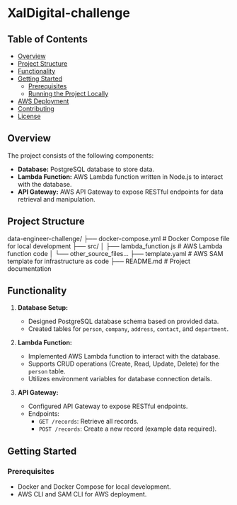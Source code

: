 # XalDigital-challenge
## Table of Contents

- [Overview](#overview)
- [Project Structure](#project-structure)
- [Functionality](#functionality)
- [Getting Started](#getting-started)
  - [Prerequisites](#prerequisites)
  - [Running the Project Locally](#running-the-project-locally)
- [AWS Deployment](#aws-deployment)
- [Contributing](#contributing)
- [License](#license)

## Overview

The project consists of the following components:

- **Database:** PostgreSQL database to store data.
- **Lambda Function:** AWS Lambda function written in Node.js to interact with the database.
- **API Gateway:** AWS API Gateway to expose RESTful endpoints for data retrieval and manipulation.

## Project Structure
data-engineer-challenge/
├── docker-compose.yml # Docker Compose file for local development
├── src/
│ ├── lambda_function.js # AWS Lambda function code
│ └── other_source_files...
├── template.yaml # AWS SAM template for infrastructure as code
├── README.md # Project documentation


## Functionality

1. **Database Setup:**
   - Designed PostgreSQL database schema based on provided data.
   - Created tables for `person`, `company`, `address`, `contact`, and `department`.

2. **Lambda Function:**
   - Implemented AWS Lambda function to interact with the database.
   - Supports CRUD operations (Create, Read, Update, Delete) for the `person` table.
   - Utilizes environment variables for database connection details.

3. **API Gateway:**
   - Configured API Gateway to expose RESTful endpoints.
   - Endpoints:
     - `GET /records`: Retrieve all records.
     - `POST /records`: Create a new record (example data required).

## Getting Started

### Prerequisites

- Docker and Docker Compose for local development.
- AWS CLI and SAM CLI for AWS deployment.

